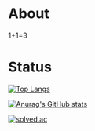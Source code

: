 # About
1+1=3
# Status
[![Top Langs](https://github-readme-stats.vercel.app/api/top-langs/?username=repryty&layout=compact)](https://github.com/anuraghazra/github-readme-stats)

[![Anurag's GitHub stats](https://github-readme-stats.vercel.app/api?username=repryty)](https://github.com/anuraghazra/github-readme-stats)

[![solved.ac](http://mazassumnida.wtf/api/v2/generate_badge?boj=repryty)](https://solved.ac/profile/repryty)

